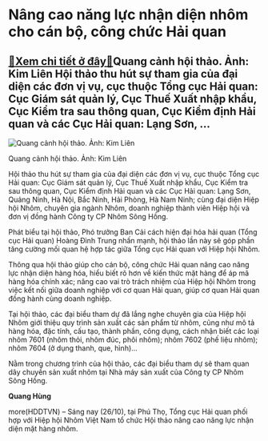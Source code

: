 Nâng cao năng lực nhận diện nhôm cho cán bộ, công chức Hải quan
===============================================================

[:gift:Xem chi tiết ở đây:gift:](https://hddtvn.com/nang-cao-nang-luc-nhan-dien-nhom-cho-can-bo-cong-chuc-hai-quan/)Quang cảnh hội thảo. Ảnh: Kim Liên Hội thảo thu hút sự tham gia của đại diện các đơn vị vụ, cục thuộc Tổng cục Hải quan: Cục Giám sát quản lý, Cục Thuế Xuất nhập khẩu, Cục Kiểm tra sau thông quan, Cục Kiểm định Hải quan và các Cục Hải quan: Lạng Sơn, …
------------------------------------------------------------------------------------------------------------------------------------------------------------------------------------------------------------------------------------------------------------





![Quang cảnh hội thảo. Ảnh: Kim Liên](https://hddtvn.com/wp-content/uploads/2021/01/0010_z2144807094176_a736c021ae6a9220cf1f4d7d053663ed.jpg "Quang cảnh hội thảo. Ảnh: Kim Liên")


Quang cảnh hội thảo. Ảnh: Kim Liên



Hội thảo thu hút sự tham gia của đại diện các đơn vị vụ, cục thuộc Tổng cục Hải quan: Cục Giám sát quản lý, Cục Thuế Xuất nhập khẩu, Cục Kiểm tra sau thông quan, Cục Kiểm định Hải quan và các Cục Hải quan: Lạng Sơn, Quảng Ninh, Hà Nội, Bắc Ninh, Hải Phòng, Hà Nam Ninh; cùng đại diện Hiệp hội Nhôm, chuyên gia ngành Nhôm, doanh nghiệp thành viên Hiệp hội và đơn vị đồng hành Công ty CP Nhôm Sông Hồng.


Phát biểu tại hội thảo, Phó trưởng Ban Cải cách hiện đại hóa hải quan (Tổng cục Hải quan) Hoàng Đình Trung nhấn mạnh, hội thảo lần này sẽ góp phần tăng cường mối quan hệ hợp tác giữa Tổng cục Hải quan với Hiệp hội Nhôm.


Thông qua hội thảo giúp cho cán bộ, công chức Hải quan nâng cao năng lực nhận diện hàng hóa, hiểu biết rõ hơn về kiến thức mặt hàng để áp mã hàng hóa chính xác; nâng cao vai trò trách nhiệm của Hiệp hội Nhôm trong việc kết nối giữa doanh nghiệp với cơ quan Hải quan, giúp cơ quan Hải quan đồng hành cùng doanh nghiệp.


Tại hội thảo, các đại biểu tham dự đã lắng nghe chuyên gia của Hiệp hội Nhôm giới thiệu quy trình sản xuất các sản phẩm từ nhôm, cũng như mô tả hàng hóa, đặc tính, cấu tạo, thành phần, công dụng, cách nhận biết các loại nhôm 7601 (nhôm thỏi, nhôm đúc, phôi nhôm); nhôm 7602 (phế liệu nhôm); nhôm 7604 (ở dụng thanh, que, hình)…


Nằm trong chương trình của hội thảo, các đại biểu tham dự sẽ tham quan dây chuyền sản xuất nhôm tại Nhà máy sản xuất của Công ty CP Nhôm Sông Hồng.




**Quang Hùng**



more(HDDTVN) – Sáng nay (26/10), tại Phú Thọ, Tổng cục Hải quan phối hợp với Hiệp hội Nhôm Việt Nam tổ chức Hội thảo nâng cao năng lực nhận diện mặt hàng nhôm.


